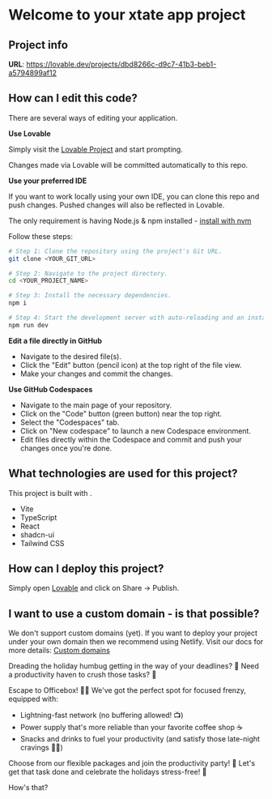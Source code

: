 # Welcome to your xtate app project

## Project info

**URL**: https://lovable.dev/projects/dbd8266c-d9c7-41b3-beb1-a5794899af12

## How can I edit this code?

There are several ways of editing your application.

**Use Lovable**

Simply visit the [Lovable Project](https://lovable.dev/projects/dbd8266c-d9c7-41b3-beb1-a5794899af12) and start prompting.

Changes made via Lovable will be committed automatically to this repo.

**Use your preferred IDE**

If you want to work locally using your own IDE, you can clone this repo and push changes. Pushed changes will also be reflected in Lovable.

The only requirement is having Node.js & npm installed - [install with nvm](https://github.com/nvm-sh/nvm#installing-and-updating)

Follow these steps:

```sh
# Step 1: Clone the repository using the project's Git URL.
git clone <YOUR_GIT_URL>

# Step 2: Navigate to the project directory.
cd <YOUR_PROJECT_NAME>

# Step 3: Install the necessary dependencies.
npm i

# Step 4: Start the development server with auto-reloading and an instant preview.
npm run dev
```

**Edit a file directly in GitHub**

- Navigate to the desired file(s).
- Click the "Edit" button (pencil icon) at the top right of the file view.
- Make your changes and commit the changes.

**Use GitHub Codespaces**

- Navigate to the main page of your repository.
- Click on the "Code" button (green button) near the top right.
- Select the "Codespaces" tab.
- Click on "New codespace" to launch a new Codespace environment.
- Edit files directly within the Codespace and commit and push your changes once you're done.

## What technologies are used for this project?

This project is built with .

- Vite
- TypeScript
- React
- shadcn-ui
- Tailwind CSS

## How can I deploy this project?

Simply open [Lovable](https://lovable.dev/projects/dbd8266c-d9c7-41b3-beb1-a5794899af12) and click on Share -> Publish.

## I want to use a custom domain - is that possible?

We don't support custom domains (yet). If you want to deploy your project under your own domain then we recommend using Netlify. Visit our docs for more details: [Custom domains](https://docs.lovable.dev/tips-tricks/custom-domain/)


Dreading the holiday humbug getting in the way of your deadlines? 🤯 Need a productivity haven to crush those tasks? 💪

Escape to Officebox! 🏢✨ We've got the perfect spot for focused frenzy, equipped with:

- Lightning-fast network (no buffering allowed! 📺)
- Power supply that's more reliable than your favorite coffee shop ☕️
- Snacks and drinks to fuel your productivity (and satisfy those late-night cravings 🍔👀)

Choose from our flexible packages and join the productivity party! 🎉 Let's get that task done and celebrate the holidays stress-free! 🌴

How's that?